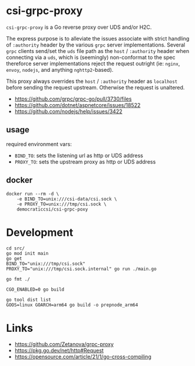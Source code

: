 # csi-grpc-proxy

`csi-grpc-proxy` is a Go reverse proxy over UDS and/or H2C.

The express purpose is to alleviate the issues associate with strict handling
of `:authority` header by the various `grpc` server implementations. Several
`grpc` clients send/set the `uds` file path as the `host` / `:authority` header
when connecting via a `uds`, which is (seemingly) non-conformat to the spec
thereforce server implementations reject the request outright (ie: `nginx`,
`envoy`, `nodejs`, and anything `nghttp2`-based).

This proxy always overrides the `host` / `:authority` header as `localhost`
before sending the request upstream. Otherwise the request is unaltered.

- https://github.com/grpc/grpc-go/pull/3730/files
- https://github.com/dotnet/aspnetcore/issues/18522
- https://github.com/nodejs/help/issues/3422

## usage

required environment vars:

- `BIND_TO`: sets the listening url as http or UDS address
- `PROXY_TO`: sets the upstream proxy as http or UDS address

## docker

```
docker run --rm -d \
    -e BIND_TO=unix:///csi-data/csi.sock \
    -e PROXY_TO=unix:///tmp/csi.sock \
    democraticcsi/csi-grpc-poxy
```

# Development

```
cd src/
go mod init main
go get
BIND_TO="unix:///tmp/csi.sock" PROXY_TO="unix:///tmp/csi.sock.internal" go run ./main.go

go fmt ./

CGO_ENABLED=0 go build

go tool dist list
GOOS=linux GOARCH=arm64 go build -o prepnode_arm64
```

# Links

- https://github.com/Zetanova/grpc-proxy
- https://pkg.go.dev/net/http#Request
- https://opensource.com/article/21/1/go-cross-compiling
